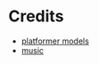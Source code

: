 # Credits
- [platformer models](https://quaternius.com/packs/ultimateplatformer.html)
- [music](https://pixabay.com/music/video-games-fun-retro-game-175468/)